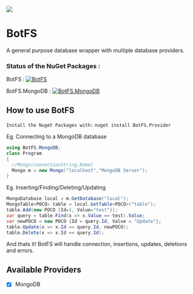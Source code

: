 ![](https://i.imgur.com/0GJXsIU.png)
# BotFS
A general purpose database wrapper with multiple database providers.

### Status of the NuGet Packages : 

BotFS : [![BotFS](https://img.shields.io/nuget/vpre/BotFS.svg)](https://nuget.org/packages/BotFS) 

BotFS.MongoDB : [![BotFS.MongoDB](https://img.shields.io/nuget/vpre/BotFS.MongoDB.svg)](https://nuget.org/packages/BotFS.MongoDB) 
## How to use BotFS
`Install the Nuget Packages with:`
`nuget install BotFS.Provider`

Eg. Connecting to a MongoDB database
```cs
using BotFS.MongoDB;
class Program
{
  //Mongo(connectionString,Name)
  Mongo m = new Mongo("localhost","MongoDB Server");
}
```


Eg. Inserting/Finding/Deleting/Updating
```cs
MongoDatabase local = m.GetDatabase("local");
MongoTable<POCO> table = local.GetTable<POCO>("table");
table.Add(new POCO {Id=1, Value="test"});
var query = table.Find(x => x.Value == test).Value;
var newPOCO = new POCO {Id = query.Id, Value = "Update"};
table.Update(x => x.Id == query.Id, newPOCO);
table.Delete(x => x.Id == query.Id);
````
And thats it! BotFS will handle connection, insertions, updates, deletions and errors.

## Available Providers
- [x] MongoDB
